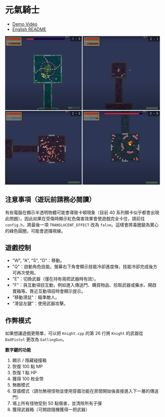# 元氣騎士

- [Demo Video](https://www.youtube.com/watch?v=uLHkTPGW0ko)
- [English README](./readme_en.md)

![](./screenshot.png)

## 注意事項（遊玩前請務必閱讀）
有些電腦在顯示半透明物體可能會導致卡頓現象（目前 40 系列顯卡似乎都會出現此問題）。因此如果在受傷時顯示紅色傷害效果會使遊戲完全卡住，請前往 `config.h`，將最後一項 `TRANSLUCENT_EFFECT` 改為 `false`。這樣會將毒圈變為實心的綠色圓圈，可能會遮擋視線。

## 遊戲控制
- "W", "A", "S", "D"：移動。
- "Q"：啟動角色技能。螢幕右下角會顯示技能冷卻進度條，技能冷卻完成後方可再次使用。
- "E"：切換武器（僅在持有兩把武器時有效）。
- "F"：與互動項目互動，例如進入傳送門、購買物品、拾取武器或藥水、開啟寶箱等。靠近互動項目時會顯示提示。
- "移動滑鼠"：瞄準敵人。
- "滑鼠左鍵"：使用武器攻擊。

## 作弊模式
如果想讓遊戲更簡單，可以把 `Knight.cpp` 的第 26 行將 `Knight` 的武器從 `BadPistol` 更改為 `GatlingGun`。

**數字鍵的功能**
1. 顯示 / 隱藏碰撞箱
2. 恢復 100 點 MP
3. 恢復 1 點 HP
4. 獲得 100 枚金幣
5. 無敵模式
6. 穿牆模式（請勿無視怪物並使用穿牆功能在房間開始後直接進入下一層的傳送門）
7. 場上所有怪物受到 50 點傷害，並清除所有子彈
8. 獲得武器箱（可開啟隨機獲得一把武器）